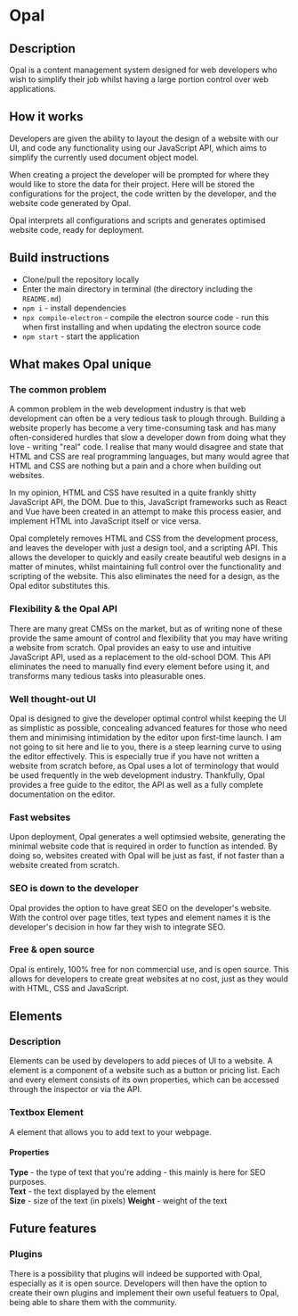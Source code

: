# Opal

## Description
Opal is a content management system designed for web developers who wish to simplify their job whilst having a large portion control over web applications.

## How it works
Developers are given the ability to layout the design of a website with our UI, and code any functionality using our JavaScript API, which aims to simplify the currently used document object model.

When creating a project the developer will be prompted for where they would like to store the data for their project. Here will be stored the configurations for the project, the code written by the developer, and the website code generated by Opal.

Opal interprets all configurations and scripts and generates optimised website code, ready for deployment.

## Build instructions
- Clone/pull the repository locally
- Enter the main directory in terminal (the directory including the `README.md`)
- `npm i` - install dependencies
- `npx compile-electron` - compile the electron source code - run this when first installing and when updating the electron source code
- `npm start` - start the application

## What makes Opal unique

### The common problem

A common problem in the web development industry is that web development can often be a very tedious task to plough through. Building a website properly has become a very time-consuming task and has many often-considered hurdles that slow a developer down from doing what they love - writing "real" code. I realise that many would disagree and state that HTML and CSS are real programming languages, but many would agree that HTML and CSS are nothing but a pain and a chore when building out websites.

In my opinion, HTML and CSS have resulted in a quite frankly shitty JavaScript API, the DOM. Due to this, JavaScript frameworks such as React and Vue have been created in an attempt to make this process easier, and implement HTML into JavaScript itself or vice versa.

Opal completely removes HTML and CSS from the development process, and leaves the developer with just a design tool, and a scripting API. This allows the developer to quickly and easily create beautiful web designs in a matter of minutes, whilst maintaining full control over the functionality and scripting of the website. This also eliminates the need for a design, as the Opal editor substitutes this.

### Flexibility & the Opal API

There are many great CMSs on the market, but as of writing none of these provide the same amount of control and flexibility that you may have writing a website from scratch. Opal provides an easy to use and intuitive JavaScript API, used as a replacement to the old-school DOM. This API eliminates the need to manually find every element before using it, and transforms many tedious tasks into pleasurable ones.

### Well thought-out UI
Opal is designed to give the developer optimal control whilst keeping the UI as simplistic as possible, concealing advanced features for those who need them and minimising intimidation by the editor upon first-time launch. I am not going to sit here and lie to you, there is a steep learning curve to using the editor effectively. This is especially true if you have not written a website from scratch before, as Opal uses a lot of terminology that would be used frequently in the web development industry. Thankfully, Opal provides a free guide to the editor, the API as well as a fully complete documentation on the editor.


### Fast websites
Upon deployment, Opal generates a well optimsied website, generating the minimal website code that is required in order to function as intended. By doing so, websites created with Opal will be just as fast, if not faster than a website created from scratch.

### SEO is down to the developer
Opal provides the option to have great SEO on the developer's website. With the control over page titles, text types and element names it is the developer's decision in how far they wish to integrate SEO.

### Free & open source
Opal is entirely, 100% free for non commercial use, and is open source. This allows for developers to create great websites at no cost, just as they would with HTML, CSS and JavaScript.

## Elements

### Description
Elements can be used by developers to add pieces of UI to a website. A element is a component of a website such as a button or pricing list. Each and every element consists of its own properties, which can be accessed through the inspector or via the API.

### Textbox Element

A element that allows you to add text to your webpage.

#### Properties

**Type** - the type of text that you're adding - this mainly is here for SEO purposes. \
**Text** - the text displayed by the element \
**Size** - size of the text (in pixels)
**Weight** - weight of the text

## Future features

### Plugins
There is a possibility that plugins will indeed be supported with Opal, especially as it is open source. Developers will then have the option to create their own plugins and implement their own useful featuers to Opal, being able to share them with the community.